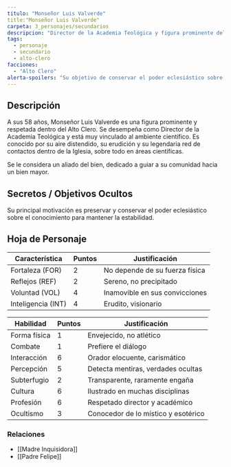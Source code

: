 ```yaml
---
titulo: "Monseñor Luis Valverde"
title:"Monseñor Luis Valverde"
carpeta: 3_personajes/secundarios
descripcion: "Director de la Academia Teológica y figura prominente del Alto Clero, conocido por su erudición y su vasta red de contactos en el ámbito científico."
tags:
  - personaje
  - secundario
  - alto-clero
facciones:
  - "Alto Clero"
alerta-spoilers: "Su objetivo de conservar el poder eclesiástico sobre el conocimiento es una motivación que no revela abiertamente."
---
```


## Descripción

A sus 58 años, Monseñor Luis Valverde es una figura prominente y respetada dentro del Alto Clero. Se desempeña como Director de la Academia Teológica y está muy vinculado al ambiente científico. Es conocido por su aire distendido, su erudición y su legendaria red de contactos dentro de la Iglesia, sobre todo en áreas científicas.

Se le considera un aliado del bien, dedicado a guiar a su comunidad hacia un bien mayor.

## Secretos / Objetivos Ocultos

Su principal motivación es preservar y conservar el poder eclesiástico sobre el conocimiento para mantener la estabilidad.

## Hoja de Personaje

| **Característica** | **Puntos** | **Justificación** |
| --- | --- | --- |
| Fortaleza (FOR) | 2 | No depende de su fuerza física |
| Reflejos (REF) | 2 | Sereno, no precipitado |
| Voluntad (VOL) | 4 | Inamovible en sus convicciones |
| Inteligencia (INT) | 4 | Erudito, visionario |

| **Habilidad** | **Puntos** | **Justificación** |
| --- | --- | --- |
| Forma física | 1 | Envejecido, no atlético |
| Combate | 1 | Prefiere el diálogo |
| Interacción | 6 | Orador elocuente, carismático |
| Percepción | 5 | Detecta mentiras, verdades ocultas |
| Subterfugio | 2 | Transparente, raramente engaña |
| Cultura | 6 | Ilustrado en muchas disciplinas |
| Profesión | 6 | Respetado director y académico |
| Ocultismo | 3 | Conocedor de lo místico y esotérico |

### Relaciones

- [[Madre Inquisidora]]
- [[Padre Felipe]]
